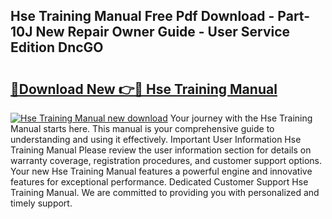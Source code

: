 ## Hse Training Manual Free Pdf Download - Part-10J New Repair Owner Guide - User Service Edition DncGO

# <h2><a href="http://cf26898.oget.top/?id=Hse+Training+Manual">🔗Download New 👉🔴 Hse Training Manual</a></h2>

[![Hse Training Manual new download](https://i.imgur.com/5g1atiW.png)](http://cf26898.oget.top/?id=Hse+Training+Manual)
Your journey with the Hse Training Manual starts here. This manual is your comprehensive guide to understanding and using it effectively. Important User Information Hse Training Manual Please review the user information section for details on warranty coverage, registration procedures, and customer support options. Your new Hse Training Manual features a powerful engine and innovative features for exceptional performance. Dedicated Customer Support Hse Training Manual. We are committed to providing you with personalized and timely support.
